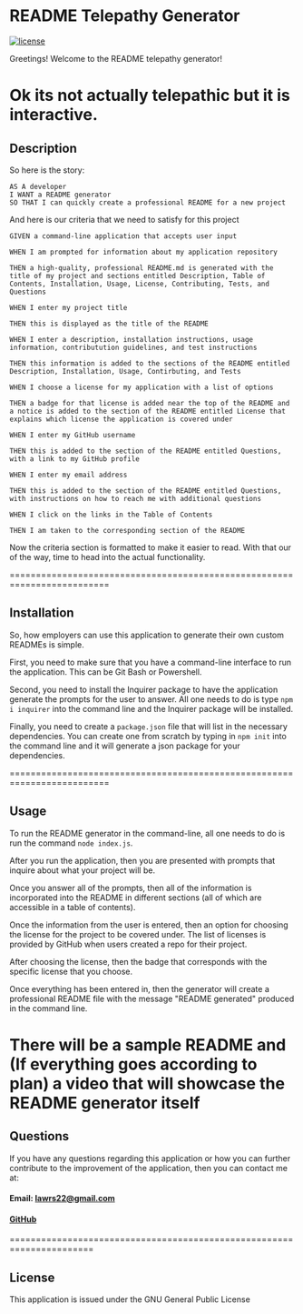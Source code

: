# README Telepathy Generator

[![license](https://img.shields.io/github/license/DAVFoundation/captain-n3m0.svg?style=flat-square)](https://github.com/DAVFoundation/captain-n3m0/blob/master/LICENSE)

Greetings! Welcome to the README telepathy generator!


Ok its not actually telepathic but it is interactive.
=======================================================================

## Description

So here is the story:

```
AS A developer
I WANT a README generator
SO THAT I can quickly create a professional README for a new project
```

And here is our criteria that we need to satisfy for this project

```
GIVEN a command-line application that accepts user input

WHEN I am prompted for information about my application repository

THEN a high-quality, professional README.md is generated with the title of my project and sections entitled Description, Table of Contents, Installation, Usage, License, Contributing, Tests, and Questions

WHEN I enter my project title

THEN this is displayed as the title of the README

WHEN I enter a description, installation instructions, usage information, contributution guidelines, and test instructions

THEN this information is added to the sections of the README entitled Description, Installation, Usage, Contirbuting, and Tests

WHEN I choose a license for my application with a list of options

THEN a badge for that license is added near the top of the README and a notice is added to the section of the README entitled License that explains which license the application is covered under

WHEN I enter my GitHub username

THEN this is added to the section of the README entitled Questions, with a link to my GitHub profile

WHEN I enter my email address

THEN this is added to the section of the README entitled Questions, with instructions on how to reach me with additional questions

WHEN I click on the links in the Table of Contents

THEN I am taken to the corresponding section of the README
```

Now the criteria section is formatted to make it easier to read. With that our of the way, time to head into the actual functionality.

=========================================================================

## Installation

So, how employers can use this application to generate their own custom READMEs is simple.

First, you need to make sure that you have a command-line interface to run the application. This can be Git Bash or Powershell.

Second, you need to install the Inquirer package to have the application generate the prompts for the user to answer. All one needs to do is type `npm i inquirer` into the command line and the Inquirer package will be installed.

Finally, you need to create a `package.json` file that will list in the necessary dependencies. You can create one from scratch by typing in `npm init` into the command line and it will generate a json package for your dependencies.

=========================================================================

## Usage

To run the README generator in the command-line, all one needs to do is run the command `node index.js`.

After you run the application, then you are presented with prompts that inquire about what your project will be. 

Once you answer all of the prompts, then all of the information is incorporated into the README in different sections (all of which are accessible in a table of contents). 

Once the information from the user is entered, then an option for choosing the license for the project to be covered under. The list of licenses is provided by GitHub when users created a repo for their project. 

After choosing the license, then the badge that corresponds with the specific license that you choose.

Once everything has been entered in, then the generator will create a professional README file with the message "README generated" produced in the command line.

There will be a sample README and (If everything goes according to plan) a video that will showcase the README generator itself
==================================================================

## Questions
If you have any questions regarding this application or how you can further contribute to the improvement of the application, then you can contact me at:

#### Email: lawrs22@gmail.com
#### [GitHub](https://github.com/LawrenceSB24)

======================================================================

## License
This application is issued under the GNU General Public License
